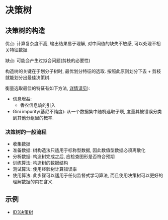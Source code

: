 # 决策树

## 决策树的构造

优点: 计算复杂度不高, 输出结果易于理解, 对中间值的缺失不敏感, 可以处理不相关特征数据.

缺点: 可能会产生过拟合问题(剪枝的必要性)

构造树的关键在于划分子树时, 最优划分特征的选取. 按照此原则划分下去 + 剪枝就能划分出最佳决策树.

衡量选取最佳的特征有如下方法, [详情请见](../../PythonMachineLearning/ChapterNote/Part1-Classification/Chapter5-Random-Forest.md)): 
- 信息增益:
    - 香农信息熵的引入
- Gini impurity(基尼不纯度): 从一个数据集中随机选取子项, 度量其被错误分类到其他分组里的概率.


### 决策树的一般流程

- 收集数据
- 准备数据: 树构造法只适用于标称型数据, 因此数值型数据必须离散化
- 分析数据: 构造树完成之后, 应检查图形是否符合预期
- 训练算法: 构造树的数据结构
- 测试算法: 使用经验树计算错误率
- 使用算法: 此步骤可以适用于任何监督式学习算法, 而且使用决策树可以更好的理解数据的内在含义.


## 示例
* [ID3决策树](../Code/Chapter3_Random_Forest/test_trees.py)